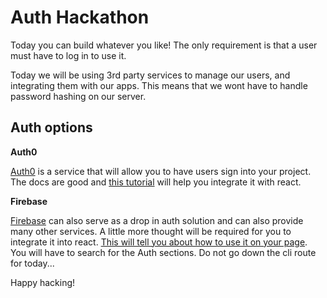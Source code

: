 # Auth Hackathon

Today you can build whatever you like! The only requirement is that a user must have to log in to use it.

Today we will be using 3rd party services to manage our users, and integrating them with our apps. This means that we wont have to handle password hashing on our server.

## Auth options

**Auth0**

[Auth0](https://auth0.com/) is a service that will allow you to have users sign into your project. The docs are good and [this tutorial](https://auth0.com/docs/quickstart/spa/react) will help you integrate it with react.

**Firebase**

[Firebase](https://firebase.google.com/) can also serve as a drop in auth solution and can also provide many other services. A little more thought will be required for you to integrate it into react. [This will tell you about how to use it on your page](https://firebase.google.com/docs/web/setup). You will have to search for the Auth sections. Do not go down the cli route for today...

Happy hacking!
